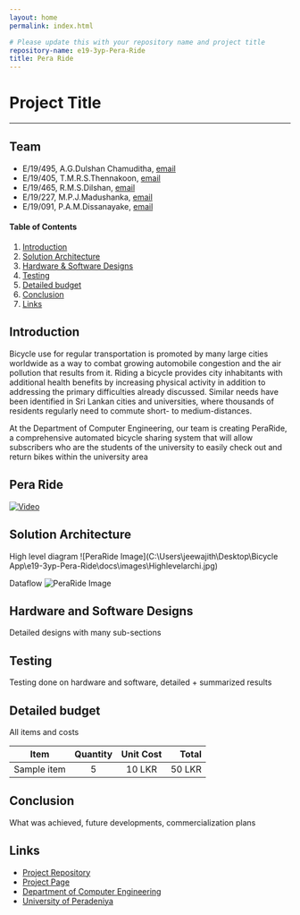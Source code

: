 ```yaml
---
layout: home
permalink: index.html

# Please update this with your repository name and project title
repository-name: e19-3yp-Pera-Ride
title: Pera Ride
---
```


[comment]: # "This is the standard layout for the project, but you can clean this and use your own template"

# Project Title

---

## Team
-  E/19/495, A.G.Dulshan Chamuditha, [email](e19495@eng.pdn.ac.lk)
-  E/19/405, T.M.R.S.Thennakoon, [email](e19405@eng.pdn.ac.lk)
-  E/19/465, R.M.S.Dilshan, [email](e19465@eng.pdn.ac.lk)
-  E/19/227, M.P.J.Madushanka, [email](e19227@eng.pdn.ac.lk)
-  E/19/091, P.A.M.Dissanayake, [email](e19091@eng.pdn.ac.lk)

<!-- Image (photo/drawing of the final hardware) should be here -->

<!-- This is a sample image, to show how to add images to your page. To learn more options, please refer [this](https://projects.ce.pdn.ac.lk/docs/faq/how-to-add-an-image/) -->

<!-- ![Sample Image](./images/sample.png) -->

#### Table of Contents
1. [Introduction](#introduction)
2. [Solution Architecture](#solution-architecture )
3. [Hardware & Software Designs](#hardware-and-software-designs)
4. [Testing](#testing)
5. [Detailed budget](#detailed-budget)
6. [Conclusion](#conclusion)
7. [Links](#links)

## Introduction

Bicycle use for regular transportation is promoted by many large cities worldwide as a way to combat growing automobile congestion and the air pollution that results from it. Riding a bicycle provides city inhabitants with additional health benefits by increasing physical activity in addition to addressing the primary difficulties already discussed. Similar needs have been identified in Sri Lankan cities and universities, where thousands of residents regularly need to commute short- to medium-distances.

At the Department of Computer Engineering, our team is creating PeraRide, a comprehensive automated bicycle sharing system that will allow subscribers who are the students of the university to easily check out and return bikes within the university area  

## Pera Ride
[![Video](https://img.youtube.com/vi/2gkQerGHnDg/0.jpg)](https://youtu.be/2gkQerGHnDg)




## Solution Architecture

High level diagram 
![PeraRide Image](C:\Users\jeewajith\Desktop\Bicycle App\e19-3yp-Pera-Ride\docs\images\Highlevelarchi.jpg)

Dataflow
![PeraRide Image](Dataflow.jpg)



## Hardware and Software Designs

Detailed designs with many sub-sections

## Testing

Testing done on hardware and software, detailed + summarized results

## Detailed budget

All items and costs

| Item          | Quantity  | Unit Cost  | Total  |
| ------------- |:---------:|:----------:|-------:|
| Sample item   | 5         | 10 LKR     | 50 LKR |

## Conclusion

What was achieved, future developments, commercialization plans

## Links

- [Project Repository](https://github.com/cepdnaclk/e19-3yp-Pera-Ride)
- [Project Page](https://cepdnaclk.github.io/e19-3yp-Pera-Ride/)
- [Department of Computer Engineering](http://www.ce.pdn.ac.lk/)
- [University of Peradeniya](https://eng.pdn.ac.lk/)

[//]: # (Please refer this to learn more about Markdown syntax)
[//]: # (https://github.com/adam-p/markdown-here/wiki/Markdown-Cheatsheet)
